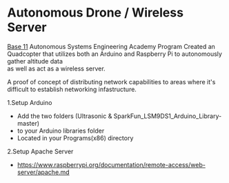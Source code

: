 # Autonomous Drone / Wireless Server
[Base 11](http://www.base11.com/programs/fellowships/?dzsvg_startitem_dzs-video0=0) Autonomous Systems Engineering Academy Program
Created an Quadcopter that utilizes both an Arduino and Raspberry Pi to autonomously gather altitude data</br>
as well as act as a wireless server.

A proof of concept of distributing network capabilities to areas where it's difficult to establish networking infastructure.


1.Setup Arduino
* Add the two folders (Ultrasonic & SparkFun_LSM9DS1_Arduino_Library-master)</br>
* to your Arduino libraries folder</br>
* Located in your Programs(x86) directory 

2.Setup Apache Server
* https://www.raspberrypi.org/documentation/remote-access/web-server/apache.md
